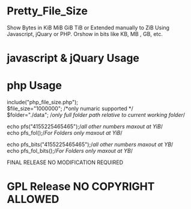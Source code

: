 # Pretty_File_Size
Show Bytes in KiB MiB GiB TiB or Extended manually to ZiB Using Javascript, jQuary or PHP. Orshow in bits like KB, MB , GB, etc.
                            
# javascript & jQuary Usage
<script src="js_pretty_size.js">
js_size("1024");
js_size_bits("1000");
</script>

# php Usage
include("php_file_size.php"); <br />
$file_size="1000000"; /*only numaric supported */<br />
$folder="./data"; /*only full folder path relative to current working folder*/<br />

echo pfs("4155225465465");/*all other numbers  maxout at YiB*/ <br />
echo pfs_fol(<folder name>);/*For Folders only  maxout at YiB*/ <br />

echo pfs_bits("4155225465465");/*all other numbers  maxout at YB*/ <br />
echo pfs_fol_bits(<folder name>);/*For Folders only  maxout at YB*/ <br />



FINAL RELEASE NO MODIFICATION REQUIRED <br />

# GPL Release NO COPYRIGHT ALLOWED
